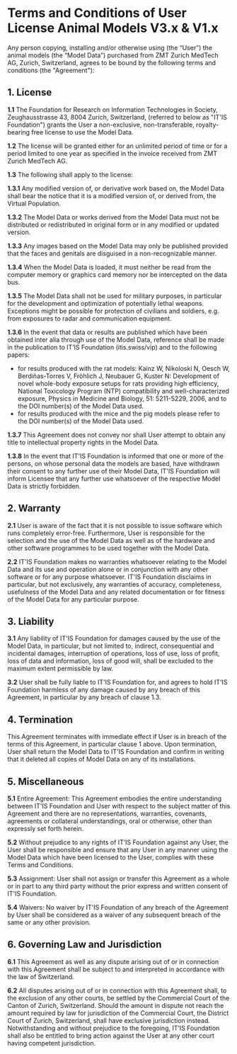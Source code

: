 # Terms and Conditions of User License Animal Models V3.x & V1.x

Any person copying, installing and/or otherwise using (the “User”) the animal models (the “Model Data”) purchased from ZMT Zurich MedTech AG, Zurich, Switzerland, agrees to be bound by the following terms and conditions (the "Agreement"):

## 1. License

**1.1** The Foundation for Research on Information Technologies in Society, Zeughausstrasse 43, 8004 Zurich, Switzerland, (referred to below as "IT'IS Foundation") grants the User a non-exclusive, non-transferable, royalty-bearing free license to use the Model Data.

**1.2** The license will be granted either for an unlimited period of time or for a period limited to one year as specified in the invoice received from ZMT Zurich MedTech AG.

**1.3** The following shall apply to the license:

**1.3.1** Any modified version of, or derivative work based on, the Model Data shall bear the notice that it is a modified version of, or derived from, the Virtual Population.

**1.3.2** The Model Data or works derived from the Model Data must not be distributed or redistributed in original form or in any modified or updated version.

**1.3.3** Any images based on the Model Data may only be published provided that the faces and genitals are disguised in a non-recognizable manner.

**1.3.4** When the Model Data is loaded, it must neither be read from the computer memory or graphics card memory nor be intercepted on the data bus.

**1.3.5** The Model Data shall not be used for military purposes, in particular for the development and optimization of potentially lethal weapons. Exceptions might be possible for protection of civilians and soldiers, e.g. from exposures to radar and communication equipment.

**1.3.6** In the event that data or results are published which have been obtained inter alia through use of the Model Data, reference shall be made in the publication to IT’IS Foundation (itis.swiss/vip) and to the following papers:

- for results produced with the rat models: Kainz W, Nikoloski N, Oesch W, Berdiñas-Torres V, Fröhlich J, Neubauer G, Kuster N: Development of novel whole-body exposure setups for rats providing high efficiency, National Toxicology Program (NTP) compatibility and well-characterized exposure, Physics in Medicine and Biology, 51: 5211-5229, 2006, and to the DOI number(s) of the Model Data used.
- for results produced with the mice and the pig models please refer to the DOI number(s) of the Model Data used.

**1.3.7** This Agreement does not convey nor shall User attempt to obtain any title to intellectual property rights in the Model Data.

**1.3.8** In the event that IT'IS Foundation is informed that one or more of the persons, on whose personal data the models are based, have withdrawn their consent to any further use of their Model Data, IT'IS Foundation will inform Licensee that any further use whatsoever of the respective Model Data is strictly forbidden.

## 2. Warranty

**2.1** User is aware of the fact that it is not possible to issue software which runs completely error-free. Furthermore, User is responsible for the selection and the use of the Model Data as well as of the hardware and other software programmes to be used together with the Model Data.

**2.2** IT'IS Foundation makes no warranties whatsoever relating to the Model Data and its use and operation alone or in conjunction with any other software or for any purpose whatsoever. IT'IS Foundation disclaims in particular, but not exclusively, any warranties of accuracy, completeness, usefulness of the Model Data and any related documentation or for fitness of the Model Data for any particular purpose.

## 3. Liability

**3.1** Any liability of IT'IS Foundation for damages caused by the use of the Model Data, in particular, but not limited to, indirect, consequential and incidental damages, interruption of operations, loss of use, loss of profit, loss of data and information, loss of good will, shall be excluded to the maximum extent permissible by law.

**3.2** User shall be fully liable to IT'IS Foundation for, and agrees to hold IT'IS Foundation harmless of any damage caused by any breach of this Agreement, in particular by any breach of clause 1.3.

## 4. Termination

This Agreement terminates with immediate effect if User is in breach of the terms of this Agreement, in particular clause 1 above. Upon termination, User shall return the Model Data to IT'IS Foundation and confirm in writing that it deleted all copies of Model Data on any of its installations.

## 5. Miscellaneous

**5.1** Entire Agreement: This Agreement embodies the entire understanding between IT'IS Foundation and User with respect to the subject matter of this Agreement and there are no representations, warranties, covenants, agreements or collateral understandings, oral or otherwise, other than expressly set forth herein.

**5.2** Without prejudice to any rights of IT’IS Foundation against any User, the User shall be responsible and ensure that any User in any manner using the Model Data which have been licensed to the User, complies with these Terms and Conditions.

**5.3** Assignment: User shall not assign or transfer this Agreement as a whole or in part to any third party without the prior express and written consent of IT'IS Foundation.

**5.4** Waivers: No waiver by IT'IS Foundation of any breach of the Agreement by User shall be considered as a waiver of any subsequent breach of the same or any other provision.

## 6. Governing Law and Jurisdiction

**6.1** This Agreement as well as any dispute arising out of or in connection with this Agreement shall be subject to and interpreted in accordance with the law of Switzerland.

**6.2** All disputes arising out of or in connection with this Agreement shall, to the exclusion of any other courts, be settled by the Commercial Court of the Canton of Zurich, Switzerland. Should the amount in dispute not reach the amount required by law for jurisdiction of the Commercial Court, the District Court of Zurich, Switzerland, shall have exclusive jurisdiction instead. Notwithstanding and without prejudice to the foregoing, IT’IS Foundation shall also be entitled to bring action against the User at any other court having competent jurisdiction.